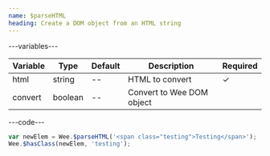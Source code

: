 ```yaml
---
name: $parseHTML
heading: Create a DOM object from an HTML string
---
```


---variables---

| Variable | Type | Default | Description | Required |
| -- | -- | -- | -- | -- |
| html | string | -- | HTML to convert | ✓ |
| convert | boolean | -- | Convert to Wee DOM object ||

---code---

```javascript
var newElem = Wee.$parseHTML('<span class="testing">Testing</span>');
Wee.$hasClass(newElem, 'testing');
```